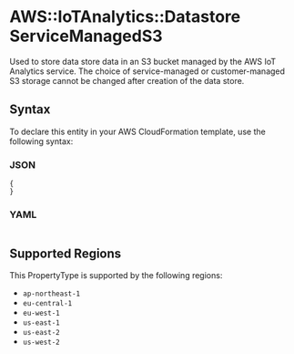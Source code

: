 # AWS::IoTAnalytics::Datastore ServiceManagedS3<a name="aws-properties-iotanalytics-datastore-servicemanageds3"></a>

Used to store data store data in an S3 bucket managed by the AWS IoT Analytics service\. The choice of service\-managed or customer\-managed S3 storage cannot be changed after creation of the data store\.

## Syntax<a name="aws-properties-iotanalytics-datastore-servicemanageds3-syntax"></a>

To declare this entity in your AWS CloudFormation template, use the following syntax:

### JSON<a name="aws-properties-iotanalytics-datastore-servicemanageds3-syntax.json"></a>

```
{
}
```

### YAML<a name="aws-properties-iotanalytics-datastore-servicemanageds3-syntax.yaml"></a>

```
```

## Supported Regions

This PropertyType is supported by the following regions:

- `ap-northeast-1`
- `eu-central-1`
- `eu-west-1`
- `us-east-1`
- `us-east-2`
- `us-west-2`

